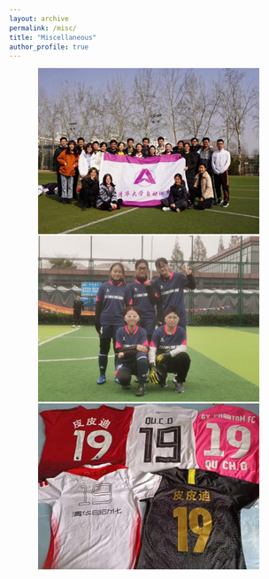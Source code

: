 ```yaml
---
layout: archive
permalink: /misc/
title: "Miscellaneous"
author_profile: true
---
```


<center>
    <img src="/images/misc_img/IMG_9236.JPG" width="400" height="300"/><img src="/images/misc_img/IMG_2310.JPG" width="400" height="300"/><img src="/images/misc_img/IMG_9239.JPG" width="400" height="300"/>
</center>
